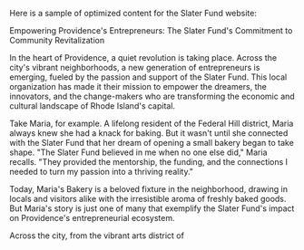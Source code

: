 Here is a sample of optimized content for the Slater Fund website:

Empowering Providence's Entrepreneurs: The Slater Fund's Commitment to Community Revitalization

In the heart of Providence, a quiet revolution is taking place. Across the city's vibrant neighborhoods, a new generation of entrepreneurs is emerging, fueled by the passion and support of the Slater Fund. This local organization has made it their mission to empower the dreamers, the innovators, and the change-makers who are transforming the economic and cultural landscape of Rhode Island's capital.

Take Maria, for example. A lifelong resident of the Federal Hill district, Maria always knew she had a knack for baking. But it wasn't until she connected with the Slater Fund that her dream of opening a small bakery began to take shape. "The Slater Fund believed in me when no one else did," Maria recalls. "They provided the mentorship, the funding, and the connections I needed to turn my passion into a thriving reality."

Today, Maria's Bakery is a beloved fixture in the neighborhood, drawing in locals and visitors alike with the irresistible aroma of freshly baked goods. But Maria's story is just one of many that exemplify the Slater Fund's impact on Providence's entrepreneurial ecosystem.

Across the city, from the vibrant arts district of